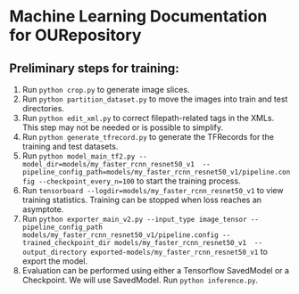 # Machine Learning Documentation for OURepository

## Preliminary steps for training:

1. Run `python crop.py` to generate image slices.
1. Run `python partition_dataset.py` to move the images into train and test directories.
1. Run `python edit_xml.py` to correct filepath-related tags in the XMLs. This step may not be needed or is possible 
   to simplify.
1. Run `python generate_tfrecord.py` to generate the TFRecords for the training and test datasets.
1. Run `python model_main_tf2.py --model_dir=models/my_faster_rcnn_resnet50_v1 
   --pipeline_config_path=models/my_faster_rcnn_resnet50_v1/pipeline.config --checkpoint_every_n=100` to start the 
   training process.
1. Run `tensorboard --logdir=models/my_faster_rcnn_resnet50_v1` to view training statistics. Training can be stopped 
   when loss reaches an asymptote.
1. Run `python exporter_main_v2.py --input_type image_tensor --pipeline_config_path 
   models/my_faster_rcnn_resnet50_v1/pipeline.config --trained_checkpoint_dir models/my_faster_rcnn_resnet50_v1 
   --output_directory exported-models/my_faster_rcnn_resnet50_v1` to export the model.
1. Evaluation can be performed using either a Tensorflow SavedModel or a Checkpoint. We will use SavedModel. Run 
   `python inference.py`.